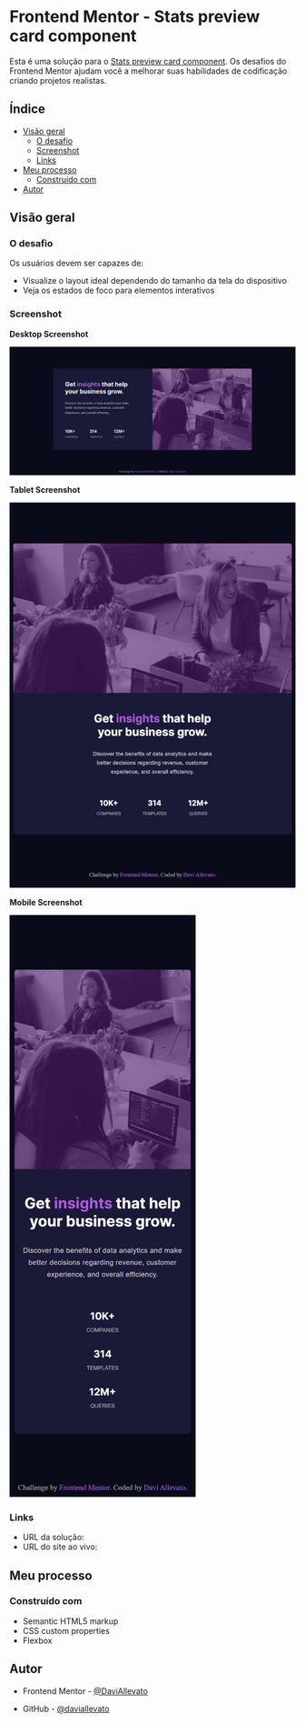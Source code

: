 # Frontend Mentor - Stats preview card component

Esta é uma solução para o [Stats preview card component](https://www.frontendmentor.io/challenges/stats-preview-card-component-8JqbgoU62/hub/stats-preview-card-component-Dbj83bpyQ). Os desafios do Frontend Mentor ajudam você a melhorar suas habilidades de codificação criando projetos realistas.

## Índice

- [Visão geral](#visão-geral)
  - [O desafio](#O-desafio)
  - [Screenshot](#Screenshot)
  - [Links](#links)
- [Meu processo](#Meu-processo)
  - [Construído com](#Construído-com)
- [Autor](#autor)


## Visão geral

### O desafio

Os usuários devem ser capazes de:

- Visualize o layout ideal dependendo do tamanho da tela do dispositivo
- Veja os estados de foco para elementos interativos

### Screenshot

**Desktop Screenshot**

![](screenshots/screenshot_desktop.png)

**Tablet Screenshot**

![](screenshots/screenshot_tablet.png)

**Mobile Screenshot**

![](screenshots/screenshot_mobile.png)

### Links

- URL da solução: []()
- URL do site ao vivo: []()

## Meu processo

### Construído com

- Semantic HTML5 markup
- CSS custom properties
- Flexbox

## Autor

- Frontend Mentor - [@DaviAllevato](https://www.frontendmentor.io/profile/daviallevato)

- GitHub - [@daviallevato](https://github.com/DaviAllevato)


